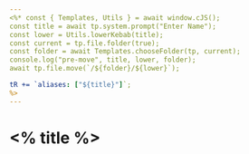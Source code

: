 ```yaml
---
<%* const { Templates, Utils } = await window.cJS();
const title = await tp.system.prompt("Enter Name"); 
const lower = Utils.lowerKebab(title); 
const current = tp.file.folder(true);
const folder = await Templates.chooseFolder(tp, current);
console.log("pre-move", title, lower, folder);
await tp.file.move(`/${folder}/${lower}`);

tR += `aliases: ["${title}"]`;
%>
---
```

# <% title %>